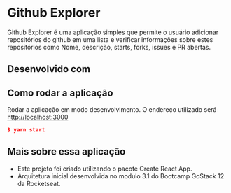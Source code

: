 # Github Explorer

Github Explorer é uma aplicação simples que permite o usuário adicionar repositórios do github em uma lista e verificar informações sobre estes repositórios como Nome, descrição, starts, forks, issues e PR abertas.

## Desenvolvido com


## Como rodar a aplicação

Rodar a  aplicação em modo desenvolvimento. O endereço utilizado será [http://localhost:3000](http://localhost:3000/)

```json
$ yarn start
```

## Mais sobre essa aplicação

- Este projeto foi criado utilizando o pacote Create React App.
- Arquitetura inicial desenvolvida no modulo 3.1 do Bootcamp GoStack 12 da Rocketseat.
